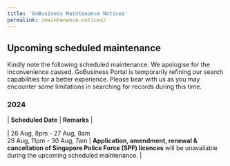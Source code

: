 ```yaml
---
title: 'GoBusiness Maintenance Notices'
permalink: /maintenance-notices/
---
```


## Upcoming scheduled maintenance

Kindly note the following scheduled maintenance. We apologise for the inconvenience caused. 
GoBusiness Portal is temporarily refining our search capabilities for a better experience. Please bear with us as you may encounter some limitations in searching for records during this time.

### 2024 

| **Scheduled Date** | **Remarks** |  

    


| 26 Aug, 8pm - 27 Aug, 8am<br>29 Aug, 11pm - 30 Aug, 7am | **Application, amendment, renewal & cancellation of Singapore Police Force (SPF) licences** will be unavailable during the upcoming scheduled maintenance. |     




<script src="/jquery/jquery.min.js"></script> <script src="/jquery/resize-tables.js"></script>
